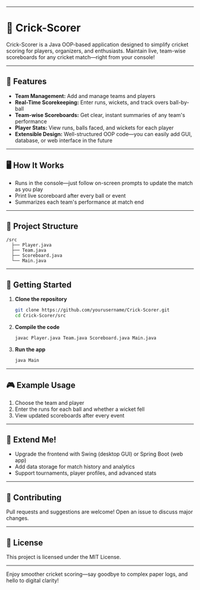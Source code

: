 
***

# 🏏 Crick-Scorer

Crick-Scorer is a Java OOP-based application designed to simplify cricket scoring for players, organizers, and enthusiasts. Maintain live, team-wise scoreboards for any cricket match—right from your console!

***

## 🚀 Features

- **Team Management:** Add and manage teams and players
- **Real-Time Scorekeeping:** Enter runs, wickets, and track overs ball-by-ball  
- **Team-wise Scoreboards:** Get clear, instant summaries of any team's performance
- **Player Stats:** View runs, balls faced, and wickets for each player
- **Extensible Design:** Well-structured OOP code—you can easily add GUI, database, or web interface in the future

***

## 🖥️ How It Works

- Runs in the console—just follow on-screen prompts to update the match as you play
- Print live scoreboard after every ball or event
- Summarizes each team's performance at match end

***

## 📂 Project Structure

```
/src
  ├── Player.java
  ├── Team.java
  ├── Scoreboard.java
  └── Main.java
```

***

## 🔧 Getting Started

1. **Clone the repository**  
   ```bash
   git clone https://github.com/yourusername/Crick-Scorer.git
   cd Crick-Scorer/src
   ```

2. **Compile the code**  
   ```bash
   javac Player.java Team.java Scoreboard.java Main.java
   ```

3. **Run the app**  
   ```bash
   java Main
   ```

***

## 🎮 Example Usage

1. Choose the team and player
2. Enter the runs for each ball and whether a wicket fell
3. View updated scoreboards after every event

***

## 🌱 Extend Me!

- Upgrade the frontend with Swing (desktop GUI) or Spring Boot (web app)  
- Add data storage for match history and analytics  
- Support tournaments, player profiles, and advanced stats

***

## 🏅 Contributing

Pull requests and suggestions are welcome! Open an issue to discuss major changes.

***

## 📜 License

This project is licensed under the MIT License.

***

Enjoy smoother cricket scoring—say goodbye to complex paper logs, and hello to digital clarity!
